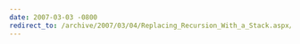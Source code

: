 ```yaml
---
date: 2007-03-03 -0800
redirect_to: /archive/2007/03/04/Replacing_Recursion_With_a_Stack.aspx/
---
```

